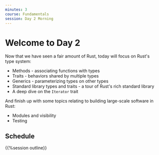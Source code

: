 ```yaml
---
minutes: 3
course: Fundamentals
session: Day 2 Morning
---
```


# Welcome to Day 2

Now that we have seen a fair amount of Rust, today will focus on Rust's type
system:

 * Methods - associating functions with types
 * Traits - behaviors shared by multiple types
 * Generics - parameterizing types on other types
 * Standard library types and traits - a tour of Rust's rich standard library
 * A deep dive on the `Iterator` trait

And finish up with some topics relating to building large-scale software in
Rust:

 * Modules and visibility
 * Testing

## Schedule

{{%session outline}}
